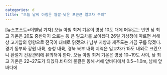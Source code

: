 ```yaml
---
categories: d
title: "오늘 날씨 아침은 쌀쌀·낮은 포근큰 일교차 주의"
---
```

[뉴스포스트=이별님 기자] 오늘 아침 최저 기온이 영상 10도 대에 머무르는 반면 낮 최고 기온은 20도 중반까지 오르는 등 큰 일교차를 보이겠다.26일 기상청에 따르면 서해상 고기압의 영향으로 전국이 대체로 맑겠으나 남부 지방과 제주도는 가끔 구름 많겠다.경기 동부와 강원 내륙, 충청 내륙, 경북 북부 내륙 지역은 일교차가 15도 내외로 크겠으니 환절기 건강관리에 유의해야 한다. 오늘 아침 최저 기온은 영상 10~19도 사이, 낮 최고 기온은 22~27도가 되겠다.바다의 물결은 동해·서해 앞바다에서 0.5∼1.0m, 남해 앞바다에
